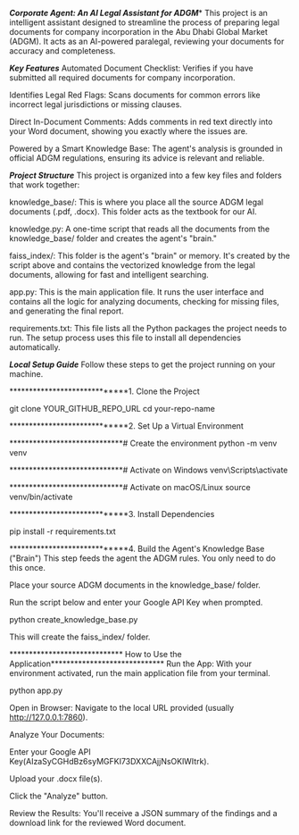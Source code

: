 *****************************Corporate Agent: An AI Legal Assistant for ADGM******************************
This project is an intelligent assistant designed to streamline the process of preparing legal documents for company incorporation in the Abu Dhabi Global Market (ADGM). It acts as an AI-powered paralegal, reviewing your documents for accuracy and completeness.

*****************************Key Features*****************************
Automated Document Checklist: Verifies if you have submitted all required documents for company incorporation.

Identifies Legal Red Flags: Scans documents for common errors like incorrect legal jurisdictions or missing clauses.

Direct In-Document Comments: Adds comments in red text directly into your Word document, showing you exactly where the issues are.

Powered by a Smart Knowledge Base: The agent's analysis is grounded in official ADGM regulations, ensuring its advice is relevant and reliable.

*****************************Project Structure*****************************
This project is organized into a few key files and folders that work together:

knowledge_base/: This is where you place all the source ADGM legal documents (.pdf, .docx). This folder acts as the textbook for our AI.

knowledge.py: A one-time script that reads all the documents from the knowledge_base/ folder and creates the agent's "brain."

faiss_index/: This folder is the agent's "brain" or memory. It's created by the script above and contains the vectorized knowledge from the legal documents, allowing for fast and intelligent searching.

app.py: This is the main application file. It runs the user interface and contains all the logic for analyzing documents, checking for missing files, and generating the final report.

requirements.txt: This file lists all the Python packages the project needs to run. The setup process uses this file to install all dependencies automatically.

*****************************Local Setup Guide*****************************
Follow these steps to get the project running on your machine.

*****************************1. Clone the Project

git clone YOUR_GITHUB_REPO_URL
cd your-repo-name

*****************************2. Set Up a Virtual Environment

*****************************# Create the environment
python -m venv venv

*****************************# Activate on Windows
venv\Scripts\activate

*****************************# Activate on macOS/Linux
source venv/bin/activate

*****************************3. Install Dependencies

pip install -r requirements.txt

*****************************4. Build the Agent's Knowledge Base ("Brain")
This step feeds the agent the ADGM rules. You only need to do this once.

Place your source ADGM documents in the knowledge_base/ folder.

Run the script below and enter your Google API Key when prompted.

python create_knowledge_base.py

This will create the faiss_index/ folder.

***************************** How to Use the Application*****************************
Run the App: With your environment activated, run the main application file from your terminal.

python app.py

Open in Browser: Navigate to the local URL provided (usually http://127.0.0.1:7860).

Analyze Your Documents:

Enter your Google API Key(AIzaSyCGHdBz6syMGFKI73DXXCAjjNsOKlWItrk).

Upload your .docx file(s).

Click the "Analyze" button.

Review the Results: You'll receive a JSON summary of the findings and a download link for the reviewed Word document.
